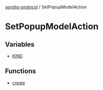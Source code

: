 
[sprotty-protocol](../globals) / SetPopupModelAction

# SetPopupModelAction

## Variables

- [KIND](../SetPopupModelAction.Variable.KIND)

## Functions

- [create](../SetPopupModelAction.Function.create)
